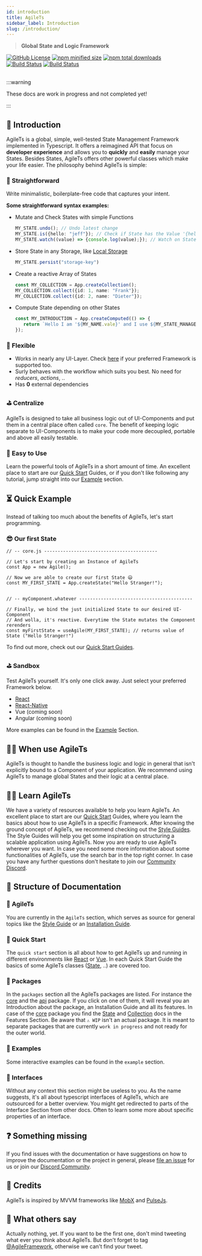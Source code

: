 ```yaml
---
id: introduction
title: AgileTs
sidebar_label: Introduction
slug: /introduction/
---
```


> **Global State and Logic Framework**

<a href="https://github.com/agile-ts/agile">
  <img src="https://img.shields.io/github/license/agile-ts/agile.svg?label=license&style=flat&colorA=293140&colorB=4a4872" alt="GitHub License"/></a>
<a href="https://npm.im/@agile-ts/core">
  <img src="https://img.shields.io/bundlephobia/min/@agile-ts/core.svg?label=minified%20size&style=flat&colorA=293140&colorB=4a4872" alt="npm minified size"/></a>
<a href="https://npm.im/@agile-ts/core">
  <img src="https://img.shields.io/npm/dt/@agile-ts/core.svg?label=downloads&style=flat&colorA=293140&colorB=4a4872" alt="npm total downloads"/></a>
<a href="https://github.com/agile-ts/agile/actions?query=workflow%3ARelease">
   <img src="https://github.com/agile-ts/agile/workflows/Release/badge.svg" alt="Build Status"/></a>
<a href="https://github.com/agile-ts/agile/actions?query=workflow%3A%22Test+All+Packages%22">
   <img src="https://github.com/agile-ts/agile/workflows/Test%20All%20Packages/badge.svg" alt="Build Status"/></a>

<br />
<br />

:::warning

These docs are work in progress
and not completed yet!

:::

## 👋 Introduction

AgileTs is a global, simple, well-tested State Management Framework implemented in Typescript.
It offers a reimagined API that focus on **developer experience** and allows you to **quickly** and **easily** manage your States.
Besides States, AgileTs offers other powerful classes which make your life easier.
The philosophy behind AgileTs is simple:

### 🚅 Straightforward
Write minimalistic, boilerplate-free code that captures your intent.

**Some straightforward syntax examples:**

- Mutate and Check States with simple Functions
  ```ts
  MY_STATE.undo(); // Undo latest change
  MY_STATE.is({hello: "jeff"}); // Check if State has the Value '{hello: "jeff"}'
  MY_STATE.watch((value) => {console.log(value);}); // Watch on State changes
  ```
- Store State in any Storage, like [Local Storage](https://www.w3schools.com/html/html5_webstorage.asp)
  ```ts
  MY_STATE.persist("storage-key")
  ```
- Create a reactive Array of States
  ```ts
  const MY_COLLECTION = App.createCollection();
  MY_COLLECTION.collect({id: 1, name: "Frank"});
  MY_COLLECTION.collect({id: 2, name: "Dieter"});
  ```
- Compute State depending on other States
  ```ts
  const MY_INTRODUCTION = App.createComputed(() => {
     return `Hello I am '${MY_NAME.vale}' and I use ${MY_STATE_MANAGER.value} for State Management.`;
  });
  ```

### 🤸‍ Flexible

- Works in nearly any UI-Layer. Check [here](Frameworks.md) if your preferred Framework is supported too.
- Surly behaves with the workflow which suits you best. No need for _reducers_, _actions_, ..
- Has **0** external dependencies

### ⛳️ Centralize

AgileTs is designed to take all business logic out of UI-Components and put them in a central place often called `core`.
The benefit of keeping logic separate to UI-Components is to make your code more decoupled, portable and above all easily testable.

### 🎯 Easy to Use

Learn the powerful tools of AgileTs in a short amount of time. An excellent place to start are
our [Quick Start](./Installation.md) Guides, or if you don't like following any tutorial, 
jump straight into our [Example](../examples) section.


## ⏳ Quick Example

Instead of talking too much about the benefits of AgileTs, let's start programming.

### 😎 Our first State

```tsx
// -- core.js ------------------------------------------

// Let's start by creating an Instance of AgileTs
const App = new Agile();

// Now we are able to create our first State 😃
const MY_FIRST_STATE = App.createState("Hello Stranger!");


// -- myComponent.whatever ------------------------------------------

// Finally, we bind the just initialized State to our desired UI-Component
// And wolla, it's reactive. Everytime the State mutates the Component rerenders
const myFirstState = useAgile(MY_FIRST_STATE); // returns value of State ("Hello Stranger!")
```

To find out more, check out our [Quick Start Guides](./Installation.md).

### ⛳️ Sandbox

Test AgileTs yourself. It's only one click away. Just select your preferred Framework below.

- [React](https://codesandbox.io/s/agilets-first-state-f12cz)
- [React-Native](https://snack.expo.io/@bennodev/agilets-first-state)  
- Vue (coming soon)
- Angular (coming soon)

More examples can be found in the [Example](../examples/Indroduction.md) Section.

## 👨‍💻 When use AgileTs

AgileTs is thought to handle the business logic and logic in general that isn't explicitly bound to a Component of your application.
We recommend using AgileTs to manage global States and their logic at a central place.

## 👨‍🏫 Learn AgileTs

We have a variety of resources available to help you learn AgileTs. An excellent place to start are
our [Quick Start](./Installation.md) Guides, where you learn the basics about how to use AgileTs in a specific
Framework. After knowing the ground concept of AgileTs, we recommend checking out the [Style Guides](./StyleGuide.md).
The Style Guides will help you get some inspiration on structuring a scalable application using AgileTs. Now you
are ready to use AgileTs wherever you want. In case you need some more information about some functionalities of AgileTs,
use the search bar in the top right corner. In case you have any further questions don't hesitate to join our [Community Discord](https://discord.gg/T9GzreAwPH).

## 🏢 Structure of Documentation

### 📁 AgileTs

You are currently in the `AgileTs` section, which serves as source for general topics like
the [Style Guide](./StyleGuide.md) or an [Installation Guide](./Installation.md).

### 📁 Quick Start

The `quick start` section is all about how to get AgileTs up and running in different environments
like [React](https://reactjs.org/) or [Vue](https://vuejs.org/). In each Quick Start Guide the basics of some AgileTs
classes ([State](../packages/core/features/state/Introduction.md), ..) are covered too.

### 📁 Packages

In the `packages` section all the AgileTs packages are listed. For instance the [core](../packages/core/Introduction.md) and
the [api](../packages/api/Introduction.md) package. If you click on one of them, it will reveal you an Introduction
about the package, an Installation Guide and all its features. In case of the [core](../packages/core/Introduction.md)
package you find the [State](../packages/core/features/state/Introduction.md)
and [Collection](../packages/core/features/collection/Introduction.md) docs in the Features Section.
Be aware that `⚠️ WIP` isn't an actual package. It is meant to separate packages that are currently `work in progress` 
and not ready for the outer world.

### 📁 Examples

Some interactive examples can be found in the `example` section.

### 📁 Interfaces

Without any context this section might be useless to you. As the name suggests, it's all about typescript interfaces of
AgileTs, which are outsourced for a better overview. You might get redirected to parts of the Interface Section from
other docs. Often to learn some more about specific properties of an interface.

## ❓ Something missing

If you find issues with the documentation or have suggestions on how to improve the documentation or the project in
general, please [file an issue](https://github.com/agile/agile-ts/issues) for us or join
our [Discord Community](https://discord.gg/T9GzreAwPH).

## 🎉 Credits

AgileTs is inspired by MVVM frameworks like [MobX](https://mobx.js.org/README.html)
and [PulseJs](https://github.com/pulse-framework/pulse).

## 💬 What others say

Actually nothing, yet. If you want to be the first one, don't mind tweeting what ever you think about AgileTs.
But don't forget to tag [@AgileFramework](https://twitter.com/AgileFramework), otherwise we can't find your tweet.


